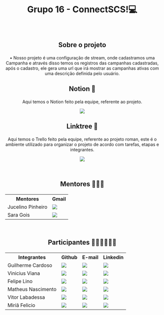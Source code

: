 # <p align="center"> Grupo 16 - ConnectSCS!💻 </p>
&nbsp;

## <p align="center">Sobre o projeto </p>
<p align="center">•	Nosso projeto é uma configuração de stream, onde cadastramos uma Campanha e através disso temos os registros das campanhas cadastradas, após o cadastro, ele gera uma url que irá mostrar as campanhas ativas com uma descrição definida pelo usuário.</p>


## <p align="center">Notion 📝</p>
<p align="center">Aqui temos o Notion feito pela equipe, referente ao projeto.</p>
<p align="center"><a href="https://www.notion.so/tcc_senaiSCS-Fun-es-bd60196a892a466a9613096a1a802a18"> <img src="https://img.shields.io/badge/Notion-000000?style=for-the-badge&logo=notion&logoColor=white" /> </a></p>

## <p align="center">Linktree 📝</p>
<p align="center">Aqui temos o Trello feito pela equipe, referente ao projeto roman, este é o ambiente utilizado para organizar o projeto de acordo com tarefas, etapas e integrantes.</p>
<p align="center"><a href="https://linktr.ee/connectscs"> <img src="https://img.shields.io/badge/website-000000?style=for-the-badge&logo=About.me&logoColor=white" /> </a></p>

&nbsp;
&nbsp;

## <p align="center">Mentores 👨‍🏫👩</p>
<table align="center">
  <tr>
    <th>Mentores</th>
    <th>Gmail</th>
  </tr>
  <tr>
    <td>Jucelino Pinheiro</td>
    <td> <a href="mailto:jucelino.fatorlink@gmail.com"> <img src="https://img.shields.io/badge/Gmail-D14836?style=for-the-badge&logo=gmail&logoColor=white" /> </a></td>
  </tr>
  <tr>
    <td>Sara Gois</td>
    <td><a href="mailto:sara.gois@sp.senai.br"> <img src="https://img.shields.io/badge/Gmail-D14836?style=for-the-badge&logo=gmail&logoColor=white" /> </a> </td>
  </tr>
</table>

&nbsp;
&nbsp;

## <p align="center">Participantes 👦👦👦👦👦👩</p>
<table align="center">
  <tr>
    <th>Integrantes</th>
    <th>Github</th>
    <th>E-mail</th>
    <th>Linkedin</th>
  </tr>
  <tr>
    <td>Guilherme Cardoso</td>
    <td> <a href="https://github.com/Cardoso-Diniz"> <img src="https://img.shields.io/badge/GitHub-100000?style=for-the-badge&logo=github&logoColor=white" /> </a> </td>
    <td><a href="mailto:guicardosodiniz123@gmail.com"> <img src="https://img.shields.io/badge/Gmail-D14836?style=for-the-badge&logo=gmail&logoColor=white" /> </a></td>
    <td><a href="https://www.linkedin.com/in/guilherme-cardoso-diniz-42463323b/"> <img src="https://img.shields.io/badge/LinkedIn-0077B5?style=for-the-badge&logo=linkedin&logoColor=white" /> </a></td>
  </tr>
  <tr>
    <td>Vinicius Viana</td>
    <td><a href="https://github.com/Vinicius-Viana09"> <img src="https://img.shields.io/badge/GitHub-100000?style=for-the-badge&logo=github&logoColor=white" /> </a></td>
    <td><a href="mailto:viniciusniviana@gmail.com"> <img src="https://img.shields.io/badge/Gmail-D14836?style=for-the-badge&logo=gmail&logoColor=white" /> </a></td>
    <td><a href="https://www.linkedin.com/in/vinicius-viana-751613213/"> <img src="https://img.shields.io/badge/LinkedIn-0077B5?style=for-the-badge&logo=linkedin&logoColor=white" /> </a></td>
  </tr>
  <tr>
    <td>Felipe Lino</td>
    <td><a href="https://github.com/fe-lino"> <img src="https://img.shields.io/badge/GitHub-100000?style=for-the-badge&logo=github&logoColor=white" /> </a> </td>
    <td><a href="mailto:felipexgamer6@gmail.com"> <img src="https://img.shields.io/badge/Gmail-D14836?style=for-the-badge&logo=gmail&logoColor=white" /> </a></td>
    <td><a href="https://www.linkedin.com/in/felipe-santos-lino-2b07471a5/"> <img src="https://img.shields.io/badge/LinkedIn-0077B5?style=for-the-badge&logo=linkedin&logoColor=white" /> </a></td>
  </tr>
   <tr>
    <td>Matheus Nascimento </td>
    <td><a href="https://github.com/MatheusAlmeidaNascimento"> <img src="https://img.shields.io/badge/GitHub-100000?style=for-the-badge&logo=github&logoColor=white" /> </a> </td>
    <td><a href="mailto:nascimentomatheus518@gmail.com"> <img src="https://img.shields.io/badge/Gmail-D14836?style=for-the-badge&logo=gmail&logoColor=white" /> </a></td>
    <td><a href="https://www.linkedin.com/in/matheus-nascimento-75914a240/"> <img src="https://img.shields.io/badge/LinkedIn-0077B5?style=for-the-badge&logo=linkedin&logoColor=white" /> </a></td>
  </tr>
  <tr>
    <td>Vitor Labadessa</td>
    <td><a href="https://github.com/marchitiello-vitor"> <img src="https://img.shields.io/badge/GitHub-100000?style=for-the-badge&logo=github&logoColor=white" /> </a> </td>
    <td><a href="mailto:Vmarchitiello59@gmail.com"> <img src="https://img.shields.io/badge/Gmail-D14836?style=for-the-badge&logo=gmail&logoColor=white" /> </a></td>
    <td><a href="https://www.linkedin.com/in/vitor-labadessa-5b8989236/"> <img src="https://img.shields.io/badge/LinkedIn-0077B5?style=for-the-badge&logo=linkedin&logoColor=white" /> </a></td>
  </tr>
  <tr>
    <td>Miriã Felicio</td>
    <td><a href="https://github.com/miafelicio"> <img src="https://img.shields.io/badge/GitHub-100000?style=for-the-badge&logo=github&logoColor=white" /> </a> </td>
    <td><a href="mailto:miriafelicio7@gmail.com"> <img src="https://img.shields.io/badge/Gmail-D14836?style=for-the-badge&logo=gmail&logoColor=white" /> </a></td>
    <td><a href="https://www.linkedin.com/in/miri%C3%A3-felicio-44a917219/"> <img src="https://img.shields.io/badge/LinkedIn-0077B5?style=for-the-badge&logo=linkedin&logoColor=white" /> </a></td>
  </tr>
</table>

